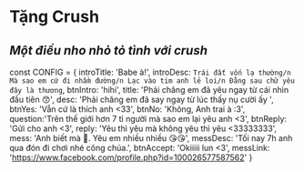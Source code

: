 # Tặng Crush
## _Một điều nho nhỏ tỏ tình với crush_
const CONFIG = {
    introTitle: 'Babe à!',
    introDesc: `Trái đất vốn lạ thường/n
    Mà sao em cứ đi nhầm đường/n
    Lạc vào tim anh lẻ loi/n
    Đằng sau chữ yêu đây là thương`,
    btnIntro: 'hihi',
    title: 'Phải chăng em đã yêu ngay từ cái nhìn đầu tiên 😙',
    desc: 'Phải chăng em đã say ngay từ lúc thấy nụ cười ấy ',
    btnYes: 'Vẫn cứ là thích anh <33',
    btnNo: 'Không, Anh trai à :3',
    question:'Trên thế giới hơn 7 tỉ người mà sao em lại yêu anh <3',
    btnReply: 'Gửi cho anh <3',
    reply: 'Yêu thì yêu mà không yêu thì yêu <33333333',
    mess: 'Anh biết mà 🥰. Yêu em nhiều nhiều 😘😘',
    messDesc: 'Tối nay 7h anh qua đón đi chơi nhé công chúa.',
    btnAccept: 'Okiiiii lun <3',
    messLink: 'https://www.facebook.com/profile.php?id=100026577587562' 
}
```

